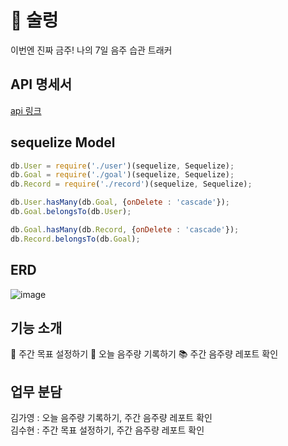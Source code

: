 # :beers: 술렁
이번엔 진짜 금주! 나의 7일 음주 습관 트래커

## API 명세서

[api 링크](https://github.com/SoolleongX2/soolleong_server/wiki)

## sequelize Model

```javascript
db.User = require('./user')(sequelize, Sequelize);
db.Goal = require('./goal')(sequelize, Sequelize);
db.Record = require('./record')(sequelize, Sequelize);

db.User.hasMany(db.Goal, {onDelete : 'cascade'});
db.Goal.belongsTo(db.User);

db.Goal.hasMany(db.Record, {onDelete : 'cascade'});
db.Record.belongsTo(db.Goal);
```

## ERD
![image](https://user-images.githubusercontent.com/60654009/99878550-9214bf00-2c49-11eb-8b4d-0e80b11b6486.png)




## 기능 소개
:calendar: 주간 목표 설정하기
:beer: 오늘 음주량 기록하기
:books: 주간 음주량 레포트 확인

## 업무 분담
김가영 : 오늘 음주량 기록하기, 주간 음주량 레포트 확인  
김수현 : 주간 목표 설정하기, 주간 음주량 레포트 확인
